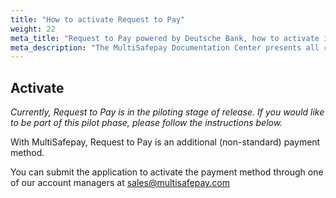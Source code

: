 ```yaml
---
title: "How to activate Request to Pay"
weight: 22
meta_title: "Request to Pay powered by Deutsche Bank, how to activate it - MultiSafepay Support"
meta_description: "The MultiSafepay Documentation Center presents all relevant information about our Plugins and API. You can also find support pages for Payment Methods, Tools and General Questions as well as the contact details of our Support and Integration Teams."
---
```

## Activate

_Currently, Request to Pay is in the piloting stage of release. If you would like to be part of this pilot phase, please follow the instructions below._

With MultiSafepay, Request to Pay is an additional (non-standard) payment method.

You can submit the application to activate the payment method through one of our account managers at <sales@multisafepay.com>